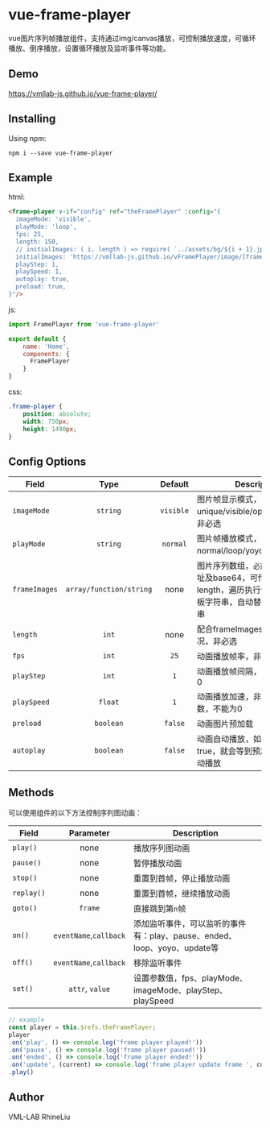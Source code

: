 # vue-frame-player

vue图片序列帧播放组件，支持通过img/canvas播放，可控制播放速度，可循环播放、倒序播放，设置循环播放及监听事件等功能。

## Demo
https://vmllab-js.github.io/vue-frame-player/

## Installing
Using npm:
```
npm i --save vue-frame-player
```

## Example
html:
```html
<frame-player v-if="config" ref="theFramePlayer" :config="{
  imageMode: 'visible',
  playMode: 'loop',
  fps: 25,
  length: 150,
  // initialImages: ( i, length ) => require( `../assets/bg/${i + 1}.jpg` ),
  initialImages: 'https://vmllab-js.github.io/vFramePlayer/image/[frame].jpg',
  playStep: 1,
  playSpeed: 1,
  autoplay: true,
  preload: true,
}"/>
```
js:
```javascript
import FramePlayer from 'vue-frame-player'

export default {
    name: 'Home',
    components: {
      FramePlayer
    }
}
```
css:
```scss
.frame-player {
    position: absolute;
    width: 750px;
    height: 1490px;
}
```

## Config Options
| Field         | Type              | Default   | Description                           | 
| ------------- |:-----------------:| :------:  | ------------------------------------  |
| `imageMode`   | `string`          | `visible` | 图片帧显示模式，可选值有unique/visible/opacity/canvas，非必选 |
| `playMode`    | `string`          | `normal`  | 图片帧播放模式，可选值有normal/loop/yoyo，非必选      |
| `frameImages` | `array/function/string`  | none      | 图片序列数组，`必选`。支持图片地址及base64，可传函数并传length，遍历执行该函数；可传模板字符串，自动替换`[frame]`字符串 |
| `length`      | `int`             | none      | 配合frameImages为function的情况，非必选     |
| `fps`         | `int`             | `25`      | 动画播放帧率，非必选        |
| `playStep`    | `int`             | `1`       | 动画播放帧间隔，非必选，不能为0 |
| `playSpeed`   | `float`           | `1`       | 动画播放加速，非必选，可以是负数，不能为0 |
| `preload`     | `boolean`         | `false`   | 动画图片预加载 |
| `autoplay`    | `boolean`         | `false`   | 动画自动播放，如果preload为true，就会等到预加载完成才会自动播放 |

## Methods
可以使用组件的以下方法控制序列图动画：

| Field           | Parameter              | Description                         | 
| --------------- | :--------------------: | ----------------------------------- |
| `play()`        | none                   | 播放序列图动画 |
| `pause()`       | none                   | 暂停播放动画 |
| `stop()`        | none                   | 重置到首帧，停止播放动画 |
| `replay()`      | none                   | 重置到首帧，继续播放动画 |
| `goto()`        | `frame`                | 直接跳到第`n`帧 |
| `on()`          | `eventName`,`callback` | 添加监听事件，可以监听的事件有：play、pause、ended、loop、yoyo、update等 |
| `off()`         | `eventName`,`callback` | 移除监听事件 |
| `set()`         | `attr`, `value`        | 设置参数值，fps、playMode、imageMode、playStep、playSpeed |

```javascript
// example
const player = this.$refs.theFramePlayer;
player
.on('play', () => console.log('frame player played!'))
.on('pause', () => console.log('frame player paused!'))
.on('ended', () => console.log('frame player ended!'))
.on('update', (current) => console.log('frame player update frame ', current))
.play()
```

## Author
VML-LAB RhineLiu